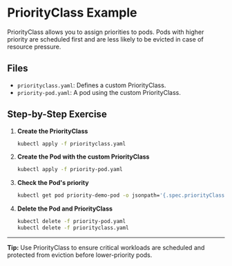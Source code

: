 # PriorityClass Example
PriorityClass allows you to assign priorities to pods. Pods with higher priority are scheduled first and are less likely to be evicted in case of resource pressure.

## Files
- `priorityclass.yaml`: Defines a custom PriorityClass.
- `priority-pod.yaml`: A pod using the custom PriorityClass.

## Step-by-Step Exercise
1. **Create the PriorityClass**
   ```sh
   kubectl apply -f priorityclass.yaml
   ```
2. **Create the Pod with the custom PriorityClass**
   ```sh
   kubectl apply -f priority-pod.yaml
   ```
3. **Check the Pod's priority**
   ```sh
   kubectl get pod priority-demo-pod -o jsonpath='{.spec.priorityClassName}'
   ```
4. **Delete the Pod and PriorityClass**
   ```sh
   kubectl delete -f priority-pod.yaml
   kubectl delete -f priorityclass.yaml
   ```

---

**Tip:** Use PriorityClass to ensure critical workloads are scheduled and protected from eviction before lower-priority pods.

